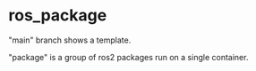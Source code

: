 # ros_package

"main" branch shows a template.

"package" is a group of ros2 packages run on a single container.
